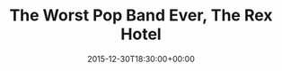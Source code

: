 ---
templateKey: event
guid: 0898f914-6eab-11ea-99c5-002590d1d1b0
date: 2015-12-30T18:30:00+00:00
eventTime: '6:30 pm'
title: The Worst Pop Band Ever, The Rex Hotel
artist: The Worst Pop Band Ever
city: Toronto
venue: The Rex Hotel
group: The Worst Pop Band Ever
---
